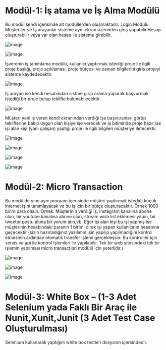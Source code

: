# Modül-1: İş atama ve İş Alma Modülü 

Bu modül kendi içerisinde alt modüllerden oluşmaktadır.
Login Modülü: Müşteriler ve İş arayanlar sisteme aynı ekran üzerinden giriş yapabilir.Hesap oluşturabilir veya var olan hesap ile sisteme girebilir.

![image](https://github.com/semihgullboy/YazilimSinamaProje/assets/114232816/dd7f62ab-914c-496d-b7fc-3d2d78ca112d)
   
![image](https://github.com/semihgullboy/YazilimSinamaProje/assets/114232816/e2e9ce99-d4b5-4b62-b169-83c2f84782ea)

İşverenin iş tanımlama modülü, kullanıcı yaptırmak istediği proje ile ilgili proje başlığı, proje açıklaması, proje bütçesi ve zaman bilgilerini giriş projeyi sisteme kaydedecektir.

![image](https://github.com/semihgullboy/YazilimSinamaProje/assets/114232816/42b08a11-148c-4f24-b2b4-2a7fb0a55449)

İş arayan ise kendi hesabından sistme girip arama yaparak başvurmak istediği bir proje bulup teklifte bulunabilecektir.

![image](https://github.com/semihgullboy/YazilimSinamaProje/assets/114232816/115483b3-3aec-470a-84be-688f5439e5a6)

Müşteri yani iş veren kendi ekranından verdiği işe başvuranları görüp tekliflerine bakıp uygun olan kişiye işe verecek ve iş bitiminde proje hazır ise işi alan kişi (yani çalışan) yaptığı proje ile ilgili bilgileri müşteriye iletecektir. 

![image](https://github.com/semihgullboy/YazilimSinamaProje/assets/114232816/80dc3da3-b367-4f26-96ab-b89a89ca23f6)

![image](https://github.com/semihgullboy/YazilimSinamaProje/assets/114232816/b3b0cad4-6b53-46a3-b711-ce3b408bc6dc)

![image](https://github.com/semihgullboy/YazilimSinamaProje/assets/114232816/9bcbd4e5-3f3e-44ff-b42c-f8ed98be872d)

![image](https://github.com/semihgullboy/YazilimSinamaProje/assets/114232816/dcb20a51-82fa-4f50-9346-4eef035d8093)

# Modül-2: Micro Transaction

Bu modülde yine aynı program içerisinde müşteri yaptırmak istediği küçük internet işini tanımlayacak ve bu iş için bir bütçe oluşturacaktır. Örnek 1000 birim para olsun.
Örnek: Müşterinin verdiği iş, instegram kanalına abone olun, bir youtube kanalına abone olun, stream wish list eklemesi yapın, bir tweeter postu altına bir yorum atın,vb. Eğer işi alan kişi bu işi yapmış ise müşterinin hesabındaki paranın 1 birimi direk işi yapan kullanıcının hesabına geçecektir (sizin hazırladığınız yazılımın işin yapılıp yapılmadığını kontrol etmesinin ardından otomatik transfer işlemi gerçekleşsin. Bu kontroller için servis ve api ile kontrol işlemleri ile yapılabilir. Tek bir web sitesindeki tek bir işlemin yapılması micro transaction modülü için yeterlidir.)

![image](https://github.com/semihgullboy/YazilimSinamaProje/assets/114232816/f3e11656-5e41-4500-a998-6f37dde9d5cd)

![image](https://github.com/semihgullboy/YazilimSinamaProje/assets/114232816/3c57c4e5-b539-4c90-b210-e64083bacb87)

![image](https://github.com/semihgullboy/YazilimSinamaProje/assets/114232816/dc0055fc-e187-42b1-918c-d73a24ae665c)

# Modül-3: White Box – (1-3 Adet Selenium yada Faklı Bir Araç ile Nunit,Xunit,Junit (3 Adet Test Case Oluşturulması)

Selenium kullanarak yaptığım white box testleri dosyanın içersindedir.



